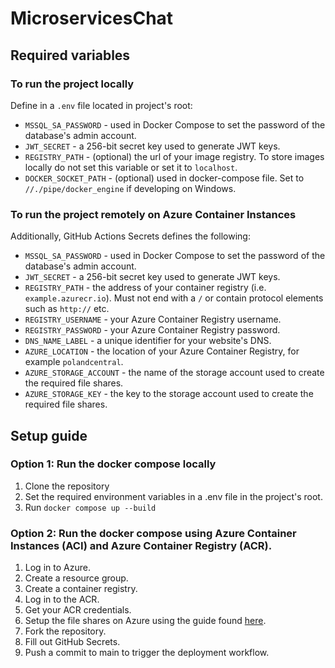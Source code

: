# MicroservicesChat

## Required variables
### To run the project locally
Define in a `.env` file located in project's root:
* `MSSQL_SA_PASSWORD` - used in Docker Compose to set the password of the database's admin account.
* `JWT_SECRET` - a 256-bit secret key used to generate JWT keys.
* `REGISTRY_PATH` - (optional) the url of your image registry. To store images locally do not set this variable or set it to `localhost`.
* `DOCKER_SOCKET_PATH` - (optional) used in docker-compose file. Set to `//./pipe/docker_engine` if developing on Windows.

### To run the project remotely on Azure Container Instances
Additionally, GitHub Actions Secrets defines the following:
* `MSSQL_SA_PASSWORD` - used in Docker Compose to set the password of the database's admin account.
* `JWT_SECRET` - a 256-bit secret key used to generate JWT keys.
* `REGISTRY_PATH` - the address of your container registry (i.e. `example.azurecr.io`). Must not end with a `/` or contain protocol elements such as `http://` etc.
* `REGISTRY_USERNAME` - your Azure Container Registry username.
* `REGISTRY_PASSWORD` - your Azure Container Registry password.
* `DNS_NAME_LABEL` - a unique identifier for your website's DNS.
* `AZURE_LOCATION` - the location of your Azure Container Registry, for example `polandcentral`.
* `AZURE_STORAGE_ACCOUNT` - the name of the storage account used to create the required file shares.
* `AZURE_STORAGE_KEY` - the key to the storage account used to create the required file shares.

## Setup guide
### Option 1: Run the docker compose locally
1. Clone the repository
2. Set the required environment variables in a .env file in the project's root.
3. Run `docker compose up --build`
### Option 2: Run the docker compose using Azure Container Instances (ACI) and Azure Container Registry (ACR).
1. Log in to Azure.
2. Create a resource group.
3. Create a container registry.
4. Log in to the ACR.
5. Get your ACR credentials.
6. Setup the file shares on Azure using the guide found [here](https://learn.microsoft.com/en-us/azure/container-instances/container-instances-container-group-automatic-ssl).
6. Fork the repository.
7. Fill out GitHub Secrets.
8. Push a commit to main to trigger the deployment workflow.